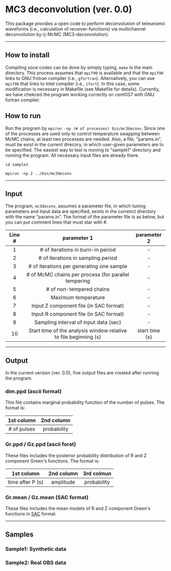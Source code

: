 # MC3 deconvolution (ver. 0.0)
This package provides a open code to perform deconvolution of teleseismic waveforms (i.e., calculation of receiver-functions) via multichannel deconvolution by rj-McMC (MC3-deconvolution). 

---

## How to install

Compiling soce codes can be done by simiply typing, `make` in the main directory. This process assumes that `mpif90` is available and that the `mpif90` links to GNU frotran compiler (i.e., `gfortran`). Alternatively, you can use `mpif90` that links to Intel compiler (i.e., `ifort`). In this case, some modification is necessary in Makefile (see Makefile for details). Currently, we have chekced the program working correctly on centOS7 with GNU fortran compiler.


## How to run

Run the program by `mpirun -np (# of processes) bin/mc3deconv`. Since one of the processes are used only to control temperature swapping between McMC chains, at least two processes are needed. Also, a file, "params.in", must be exist in the current direcory, in which user-given parameters are to be specified. The easiest way to test is moving to "sample1" directory and running the program. All necessary input files are already there. 

`cd sample1`

`mpirun -np 2 ../bin/mc3deconv`

---

## Input

The program, `mc3deconv`, assumes a parameter file, in which tuning parameters and input data are specified, exists in the currenct directory with the name "params.in". The format of the parameter file is as below, but you can put comment lines that must star with #.

|Line #|parameter 1|parameter 2|
|:--:|:--:|:--:|
|1| # of iterations in burn-in period|-|
|2| # of iterations in sampling period|-| 
|3| # of iterations per generating one sample|-|
|4| # of McMC chains per process (for parallel tempering|-|
|5| # of non-tempered chains|-|
|6| Maximum temperature|-|
|7| Input Z component file (in SAC format) | -|
|8| Input R component file (in SAC format)|-|
|9| Sampling interval of input data (sec)|-|
|10|Start time of the analysis window relative to file beginning (s)| start time (s) | 

---

## Output

In the current version (ver. 0.0), five output files are created after running the program.

### dim.ppd (ascii format)

This file contains marginal probability function of the number of pulses. The format is:

|1st column|2nd column|
|:--:|:--:|
|# of pulses|probability|


### Gr.ppd / Gz.ppd (ascii forat)

These files includes the posterior probability distribution of R and Z component Green's functions. The format is:

|1st column|2nd column|3rd colmun|
|:--:|:--:|:--:|
|time after P (s)|amplitude|probability|`

### Gr.mean / Gz.mean (SAC format)

These files includes the mean models of R and Z component Green's functions in [SAC](http://ds.iris.edu/files/sac-manual/) format.

---

## Samples
### Sample1: Synthetic data
### Sample2: Real OBS data
